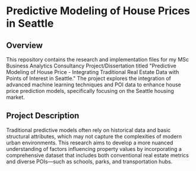 # Predictive Modeling of House Prices in Seattle

## Overview
This repository contains the research and implementation files for my MSc Business Analytics Consultancy Project/Dissertation titled "Predictive Modeling of House Price - Integrating Traditional Real Estate Data with Points of Interest in Seattle." The project explores the integration of advanced machine learning techniques and POI data to enhance house price prediction models, specifically focusing on the Seattle housing market.

## Project Description
Traditional predictive models often rely on historical data and basic structural attributes, which may not capture the complexities of modern urban environments. This research aims to develop a more nuanced understanding of factors influencing property values by incorporating a comprehensive dataset that includes both conventional real estate metrics and diverse POIs—such as schools, parks, and transportation hubs.
